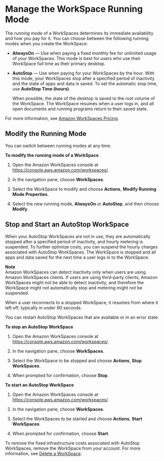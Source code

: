 # Manage the WorkSpace Running Mode<a name="running-mode"></a>

The *running mode* of a WorkSpaces determines its immediate availability and how you pay for it\. You can choose between the following running modes when you create the WorkSpace:
+ **AlwaysOn** — Use when paying a fixed monthly fee for unlimited usage of your WorkSpaces\. This mode is best for users who use their WorkSpace full time as their primary desktop\.
+ **AutoStop** — Use when paying for your WorkSpaces by the hour\. With this mode, your WorkSpaces stop after a specified period of inactivity and the state of apps and data is saved\. To set the automatic stop time, use **AutoStop Time \(hours\)**\.

  When possible, the state of the desktop is saved to the root volume of the WorkSpace\. The WorkSpace resumes when a user logs in, and all open documents and running programs return to their saved state\.

For more information, see [Amazon WorkSpaces Pricing](https://aws.amazon.com/workspaces/pricing/)\.

## Modify the Running Mode<a name="modify-running-mode"></a>

You can switch between running modes at any time\.

**To modify the running mode of a WorkSpace**

1. Open the Amazon WorkSpaces console at [https://console\.aws\.amazon\.com/workspaces/](https://console.aws.amazon.com/workspaces/)\.

1. In the navigation pane, choose **WorkSpaces**\.

1. Select the WorkSpace to modify and choose **Actions**, **Modify Running Mode Properties**\.

1. Select the new running mode, **AlwaysOn** or **AutoStop**, and then choose **Modify**\.

## Stop and Start an AutoStop WorkSpace<a name="stop-start-workspace"></a>

When your AutoStop WorkSpaces are not in use, they are automatically stopped after a specified period of inactivity, and hourly metering is suspended\. To further optimize costs, you can suspend the hourly charges associated with AutoStop WorkSpaces\. The WorkSpace is stopped and all apps and data saved for the next time a user logs in to the WorkSpace\.

**Note**  
Amazon WorkSpaces can detect inactivity only when users are using Amazon WorkSpaces clients\. If users are using third\-party clients, Amazon WorkSpaces might not be able to detect inactivity, and therefore the WorkSpace might not automatically stop and metering might not be suspended\.

When a user reconnects to a stopped WorkSpace, it resumes from where it left off, typically in under 90 seconds\.

You can restart AutoStop WorkSpaces that are available or in an error state\.

**To stop an AutoStop WorkSpace**

1. Open the Amazon WorkSpaces console at [https://console\.aws\.amazon\.com/workspaces/](https://console.aws.amazon.com/workspaces/)\.

1. In the navigation pane, choose **WorkSpaces**\.

1. Select the WorkSpace to be stopped and choose **Actions**, **Stop WorkSpaces**\.

1. When prompted for confirmation, choose **Stop**\.

**To start an AutoStop WorkSpace**

1. Open the Amazon WorkSpaces console at [https://console\.aws\.amazon\.com/workspaces/](https://console.aws.amazon.com/workspaces/)\.

1. In the navigation pane, choose **WorkSpaces**\.

1. Select the WorkSpaces to be started and choose **Actions**, **Start WorkSpaces**\.

1. When prompted for confirmation, choose **Start**\.

To remove the fixed infrastructure costs associated with AutoStop WorkSpaces, remove the WorkSpace from your account\. For more information, see [Delete a WorkSpace](delete-workspaces.md)\.
